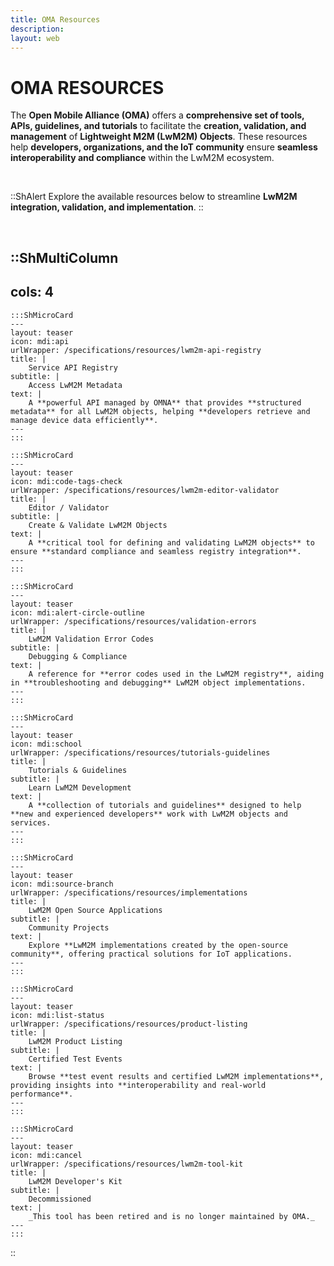 ```yaml
---
title: OMA Resources
description:
layout: web
---
```

# OMA RESOURCES

The **Open Mobile Alliance (OMA)** offers a **comprehensive set of tools, APIs, guidelines, and tutorials** to facilitate the **creation, validation, and management** of **Lightweight M2M (LwM2M) Objects**. These resources help **developers, organizations, and the IoT community** ensure **seamless interoperability and compliance** within the LwM2M ecosystem.  

</br>

::ShAlert
Explore the available resources below to streamline **LwM2M integration, validation, and implementation**.
::

</br>

::ShMultiColumn
---
cols: 4
---

    :::ShMicroCard
    ---
    layout: teaser
    icon: mdi:api
    urlWrapper: /specifications/resources/lwm2m-api-registry
    title: |
        Service API Registry
    subtitle: |
        Access LwM2M Metadata
    text: |
        A **powerful API managed by OMNA** that provides **structured metadata** for all LwM2M objects, helping **developers retrieve and manage device data efficiently**.
    ---
    :::   

    :::ShMicroCard
    ---
    layout: teaser
    icon: mdi:code-tags-check
    urlWrapper: /specifications/resources/lwm2m-editor-validator
    title: |
        Editor / Validator
    subtitle: |
        Create & Validate LwM2M Objects
    text: |
        A **critical tool for defining and validating LwM2M objects** to ensure **standard compliance and seamless registry integration**.
    ---
    ::: 

    :::ShMicroCard
    ---
    layout: teaser
    icon: mdi:alert-circle-outline
    urlWrapper: /specifications/resources/validation-errors
    title: |
        LwM2M Validation Error Codes
    subtitle: |
        Debugging & Compliance
    text: |
        A reference for **error codes used in the LwM2M registry**, aiding in **troubleshooting and debugging** LwM2M object implementations.
    ---
    ::: 

    :::ShMicroCard
    ---
    layout: teaser
    icon: mdi:school
    urlWrapper: /specifications/resources/tutorials-guidelines
    title: |
        Tutorials & Guidelines
    subtitle: |
        Learn LwM2M Development
    text: | 
        A **collection of tutorials and guidelines** designed to help **new and experienced developers** work with LwM2M objects and services.
    ---
    ::: 

    :::ShMicroCard
    ---
    layout: teaser
    icon: mdi:source-branch
    urlWrapper: /specifications/resources/implementations
    title: |
        LwM2M Open Source Applications
    subtitle: |
        Community Projects
    text: |
        Explore **LwM2M implementations created by the open-source community**, offering practical solutions for IoT applications.
    ---
    :::

    :::ShMicroCard
    ---
    layout: teaser
    icon: mdi:list-status
    urlWrapper: /specifications/resources/product-listing
    title: |
        LwM2M Product Listing
    subtitle: |
        Certified Test Events
    text: |
        Browse **test event results and certified LwM2M implementations**, providing insights into **interoperability and real-world performance**.
    ---
    :::

    :::ShMicroCard
    ---
    layout: teaser
    icon: mdi:cancel
    urlWrapper: /specifications/resources/lwm2m-tool-kit
    title: |
        LwM2M Developer's Kit
    subtitle: |
        Decommissioned
    text: |
        _This tool has been retired and is no longer maintained by OMA._
    ---
    ::: 

::

